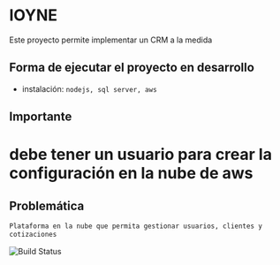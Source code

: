 # IOYNE

Este proyecto permite implementar un CRM a la medida

## Forma de ejecutar el proyecto en desarrollo

- instalación: `nodejs, sql server, aws`



## Importante
# debe tener un usuario para crear la configuración en la nube de aws

## Problemática
````bash
Plataforma en la nube que permita gestionar usuarios, clientes y
cotizaciones
````

![Build Status](https://res.cloudinary.com/drqk6qzo7/image/upload/v1675399815/cotizacion_nuoubr.png)